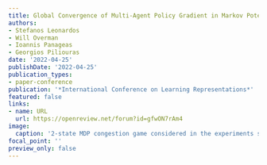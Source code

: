 ```yaml
---
title: Global Convergence of Multi-Agent Policy Gradient in Markov Potential Games
authors:
- Stefanos Leonardos
- Will Overman
- Ioannis Panageas
- Georgios Piliouras
date: '2022-04-25'
publishDate: '2022-04-25'
publication_types:
- paper-conference
publication: '*International Conference on Learning Representations*'
featured: false
links:
- name: URL
  url: https://openreview.net/forum?id=gfwON7rAm4
image:
  caption: '2-state MDP congestion game considered in the experiments section'
focal_point: ''
preview_only: false
---
```


